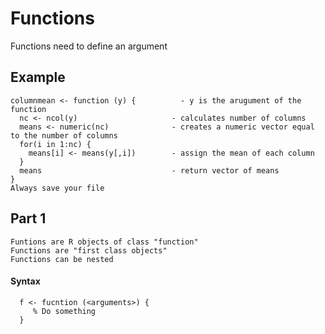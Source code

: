 # Functions
  Functions need to define an argument 
## Example 
    columnmean <- function (y) {          - y is the arugument of the function
      nc <- ncol(y)                     - calculates number of columns
      means <- numeric(nc)              - creates a numeric vector equal to the number of columns
      for(i in 1:nc) {
        means[i] <- means(y[,i])        - assign the mean of each column
      }
      means                             - return vector of means
    }
    Always save your file
## Part 1
    Funtions are R objects of class "function"
    Functions are "first class objects"
    Functions can be nested 
   #### Syntax 
      f <- fucntion (<arguments>) {
         % Do something 
      }
      
   
